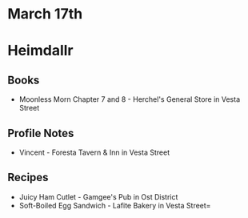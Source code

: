 # March 17th
# Heimdallr
## Books
- Moonless Morn Chapter 7 and 8 - Herchel's General Store in Vesta Street
## Profile Notes
- Vincent - Foresta Tavern & Inn in Vesta Street
## Recipes
- Juicy Ham Cutlet - Gamgee's Pub in Ost District
- Soft-Boiled Egg Sandwich - Lafite Bakery in Vesta Street=